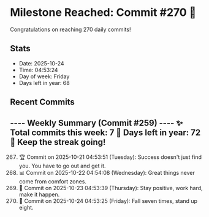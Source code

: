 # Milestone Reached: Commit #270 🎉

Congratulations on reaching 270 daily commits!

## Stats
- Date: 2025-10-24
- Time: 04:53:24
- Day of week: Friday
- Days left in year: 68

## Recent Commits
---- Weekly Summary (Commit #259) ----
✨ Total commits this week: 7
📆 Days left in year: 72
🎯 Keep the streak going!
-----------------------------------

267. 🏆 Commit on 2025-10-21 04:53:51 (Tuesday): Success doesn't just find you. You have to go out and get it.
268. 📊 Commit on 2025-10-22 04:54:08 (Wednesday): Great things never come from comfort zones.
269. 🧠 Commit on 2025-10-23 04:53:39 (Thursday): Stay positive, work hard, make it happen.
270. 🎨 Commit on 2025-10-24 04:53:25 (Friday): Fall seven times, stand up eight.
